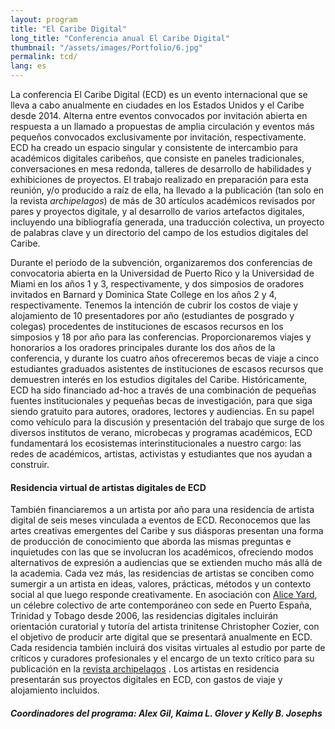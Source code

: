 ```yaml
---
layout: program
title: "El Caribe Digital"
long_title: "Conferencia anual El Caribe Digital"
thumbnail: "/assets/images/Portfolio/6.jpg"
permalink: tcd/
lang: es
---
```


<div class="portfolio-details">
    <p>La conferencia El Caribe Digital (ECD) es un evento internacional que se lleva a cabo anualmente en ciudades en los Estados Unidos y el Caribe desde 2014. Alterna entre eventos convocados por invitación abierta en respuesta a un llamado a propuestas de amplia circulación y eventos más pequeños convocados exclusivamente por invitación, respectivamente. ECD ha creado un espacio singular y consistente de intercambio para académicos digitales caribeños, que consiste en paneles tradicionales, conversaciones en mesa redonda, talleres de desarrollo de habilidades y exhibiciones de proyectos. El trabajo realizado en preparación para esta reunión, y/o producido a raíz de ella, ha llevado a la publicación (tan solo en la revista <em>archipelagos</em>) de más de 30 artículos académicos revisados ​​por pares y proyectos digitale, y al desarrollo de varios artefactos digitales, incluyendo una bibliografía generada, una traducción colectiva, un proyecto de palabras clave y un directorio del campo de los estudios digitales del Caribe.</p>
    <p>Durante el período de la subvención, organizaremos dos conferencias de convocatoria abierta en la Universidad de Puerto Rico y la Universidad de Miami en los años 1 y 3, respectivamente, y dos simposios de oradores invitados en Barnard y Dominica State College en los años 2 y 4, respectivamente. Tenemos la intención de cubrir los costos de viaje y alojamiento de 10 presentadores por año (estudiantes de posgrado y colegas) procedentes de instituciones de escasos recursos en los simposios y 18 por año para las conferencias. Proporcionaremos viajes y honorarios a los oradores principales durante los dos años de la conferencia, y durante los cuatro años ofreceremos becas de viaje a cinco estudiantes graduados asistentes de instituciones de escasos recursos que demuestren interés en los estudios digitales del Caribe. Históricamente, ECD ha sido financiado ad-hoc a través de una combinación de pequeñas fuentes institucionales y pequeñas becas de investigación, para que siga siendo gratuito para autores, oradores, lectores y audiencias. En su papel como vehículo para la discusión y presentación del trabajo que surge de los diversos institutos de verano, microbecas y programas académicos, ECD fundamentará los ecosistemas interinstitucionales a nuestro cargo: las redes de académicos, artistas, activistas y estudiantes que nos ayudan a construir.</p>
    <h4>Residencia virtual de artistas digitales de ECD</h4>
    <p>También financiaremos a un artista por año para una residencia de artista digital de seis meses vinculada a eventos de ECD. Reconocemos que las artes creativas emergentes del Caribe y sus diásporas presentan una forma de producción de conocimiento que aborda las mismas preguntas e inquietudes con las que se involucran los académicos, ofreciendo modos alternativos de expresión a audiencias que se extienden mucho más allá de la academia. Cada vez más, las residencias de artistas se conciben como sumergir a un artista en ideas, valores, prácticas, métodos y un contexto social al que luego responde creativamente. En asociación con <a href="http://aliceyard.blogspot.com/" target="_blank">Alice Yard</a>, un célebre colectivo de arte contemporáneo con sede en Puerto España, Trinidad y Tobago desde 2006, las residencias digitales incluirán orientación curatorial y tutoría del artista trinitense Christopher Cozier, con el objetivo de producir arte digital que se presentará anualmente en ECD. Cada residencia también incluirá dos visitas virtuales al estudio por parte de críticos y curadores profesionales y el encargo de un texto crítico para su publicación en la <a href="https://archipelagosjournal.org/" targe="_blank">revista archipelagos</a> . Los artistas en residencia presentarán sus proyectos digitales en ECD, con gastos de viaje y alojamiento incluidos.</p>
    <div><h5>Coordinadores del programa: Alex Gil, Kaima L. Glover y Kelly B. Josephs</h5></div>
</div>
